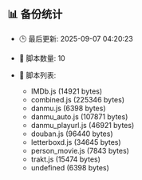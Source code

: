 ## 📊 备份统计

- 🕒 最后更新: 2025-09-07 04:20:23
- 📁 脚本数量: 10
- 📄 脚本列表:

  - IMDb.js (14921 bytes)
  - combined.js (225346 bytes)
  - danmu.js (6398 bytes)
  - danmu_auto.js (107871 bytes)
  - danmu_playurl.js (46921 bytes)
  - douban.js (96440 bytes)
  - letterboxd.js (34645 bytes)
  - person_movie.js (7843 bytes)
  - trakt.js (15474 bytes)
  - undefined (6398 bytes)
